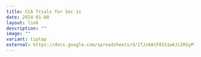 ```yaml
---
title: CCA Trials for Sec 1s
date: 2024-01-08
layout: link
description: ""
image: ""
variant: tiptap
external: https://docs.google.com/spreadsheets/d/1TJz6AtF8IS1wkJiIRSyP3NTIBgKmoa1K/edit?usp=drivesdk&ouid=118056576302660521355&rtpof=true&sd=true
---
```

